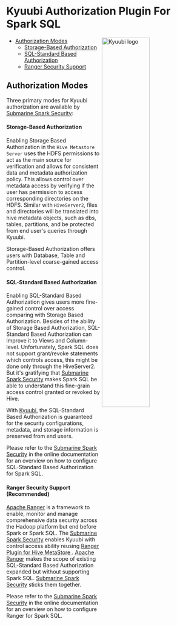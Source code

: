 <!--
 - Licensed to the Apache Software Foundation (ASF) under one or more
 - contributor license agreements.  See the NOTICE file distributed with
 - this work for additional information regarding copyright ownership.
 - The ASF licenses this file to You under the Apache License, Version 2.0
 - (the "License"); you may not use this file except in compliance with
 - the License.  You may obtain a copy of the License at
 -
 -   http://www.apache.org/licenses/LICENSE-2.0
 -
 - Unless required by applicable law or agreed to in writing, software
 - distributed under the License is distributed on an "AS IS" BASIS,
 - WITHOUT WARRANTIES OR CONDITIONS OF ANY KIND, either express or implied.
 - See the License for the specific language governing permissions and
 - limitations under the License.
 -->

# Kyuubi Authorization Plugin For Spark SQL

<img src="https://svn.apache.org/repos/asf/comdev/project-logos/originals/kyuubi-1.svg" alt="Kyuubi logo" width="50%" align="right" />


- [Authorization Modes](#1)
    - [Storage-Based Authorization](#1.1)
    - [SQL-Standard Based Authorization](#1.2)
    - [Ranger Security Support](#1.3)


<h2 id="1">Authorization Modes</h2>

Three primary modes for Kyuubi authorization are available by [Submarine Spark Security](https://github.com/apache/submarine/tree/master/submarine-security/spark-security):

<h4 id="1.1">Storage-Based Authorization</h4>

Enabling Storage Based Authorization in the `Hive Metastore Server` uses the HDFS permissions to act as the main source for verification and allows for consistent data and metadata authorization policy. This allows control over metadata access by verifying if the user has permission to access corresponding directories on the HDFS. Similar with `HiveServer2`, files and directories will be translated into hive metadata objects, such as dbs, tables, partitions, and be protected from end user's queries through Kyuubi.

Storage-Based Authorization offers users with Database, Table and Partition-level coarse-gained access control.

<h4 id="1.2">SQL-Standard Based Authorization</h4>

Enabling SQL-Standard Based Authorization gives users more fine-gained control over access comparing with Storage Based Authorization. Besides of the ability of Storage Based Authorization,  SQL-Standard Based Authorization can improve it to Views and Column-level. Unfortunately, Spark SQL does not support grant/revoke statements which controls access, this might be done only through the  HiveServer2. But it's gratifying that [Submarine Spark Security](https://github.com/apache/submarine/tree/master/submarine-security/spark-security) makes Spark SQL be able to understand this fine-grain access control granted or revoked by Hive.

With [Kyuubi](https://github.com/apache/incubator-kyuubi), the SQL-Standard Based Authorization is guaranteed for the security configurations, metadata, and storage information is preserved from end users.

Please refer to the [Submarine Spark Security](https://submarine.apache.org/docs/userDocs/submarine-security/spark-security/README) in the online documentation for an overview on how to configure SQL-Standard Based Authorization for Spark SQL.

<h4 id="1.3">Ranger Security Support (Recommended)</h4>

[Apache Ranger](https://ranger.apache.org/)  is a framework to enable, monitor and manage comprehensive data security across the Hadoop platform but end before Spark or Spark SQL. The [Submarine Spark Security](https://github.com/apache/submarine/tree/master/submarine-security/spark-security) enables Kyuubi with control access ability reusing [Ranger Plugin for Hive MetaStore
](https://cwiki.apache.org/confluence/display/RANGER/Ranger+Plugin+for+Hive+MetaStore). [Apache Ranger](https://ranger.apache.org/) makes the scope of existing SQL-Standard Based Authorization expanded but without supporting Spark SQL. [Submarine Spark Security](https://github.com/apache/submarine/tree/master/submarine-security/spark-security) sticks them together.

Please refer to the [Submarine Spark Security](https://submarine.apache.org/docs/userDocs/submarine-security/spark-security/README) in the online documentation for an overview on how to configure Ranger for Spark SQL.

